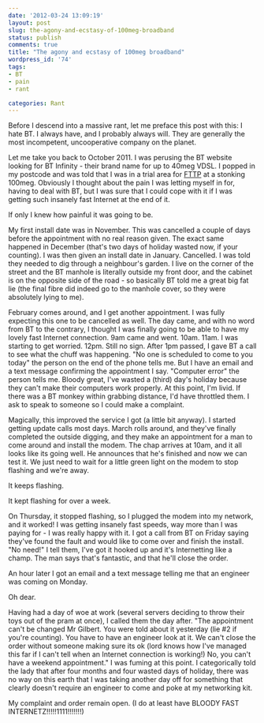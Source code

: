```yaml
---
date: '2012-03-24 13:09:19'
layout: post
slug: the-agony-and-ecstasy-of-100meg-broadband
status: publish
comments: true
title: "The agony and ecstasy of 100meg broadband"
wordpress_id: '74'
tags:
- BT
- pain
- rant

categories: Rant
---
```


Before I descend into a massive rant, let me preface this post with this: I hate BT. I always have, and I probably always will. They are generally the most incompetent, uncooperative company on the planet. 

Let me take you back to October 2011. I was perusing the BT website looking for BT Infinity - their brand name for up to 40meg VDSL. I popped in my postcode and was told that I was in a trial area for [FTTP](http://en.wikipedia.org/wiki/Fiber_to_the_x#Fiber_to_the_premises) at a stonking 100meg. Obviously I thought about the pain I was letting myself in for, having to deal with BT, but I was sure that I could cope with it if I was getting such insanely fast Internet at the end of it. 

If only I knew how painful it was going to be. <!-- more -->

My first install date was in November. This was cancelled a couple of days before the appointment with no real reason given. The exact same happened in December (that's two days of holiday wasted now, if your counting). I was then given an install date in January. Cancelled. I was told they needed to dig through a neighbour's garden. I live on the corner of the street and the BT manhole is literally outside my front door, and the cabinet is on the opposite side of the road - so basically BT told me a great big fat lie (the final fibre did indeed go to the manhole cover, so they were absolutely lying to me).

February comes around, and I get another appointment.  I was fully expecting this one to be cancelled as well. The day came, and with no word from BT to the contrary, I thought I was finally going to be able to have my lovely fast Internet connection. 9am came and went. 10am. 11am. I was starting to get worried. 12pm. Still no sign. After 1pm passed, I gave BT a call to see what the chuff was happening. "No one is scheduled to come to you today" the person on the end of the phone tells me. But I have an email and a text message confirming the appointment I say. "Computer error" the person tells me. Bloody great, I've wasted a (third) day's holiday because they can't make their computers work properly. At this point, I'm livid. If there was a BT monkey within grabbing distance, I'd have throttled them. I ask to speak to someone so I could make a complaint. 

Magically, this improved the service I got (a little bit anyway). I started getting update calls most days. March rolls around, and they've finally completed the outside digging, and they make an appointment for a man to come around and install the modem. The chap arrives at 10am, and it all looks like its going well. He announces that he's finished and now we can test it. We just need to wait for a little green light on the modem to stop flashing and we're away.

It keeps flashing.

It kept flashing for over a week. 

On Thursday, it stopped flashing, so I plugged the modem into my network, and it worked! I was getting insanely fast speeds, way more than I was paying for - I was really happy with it. I got a call from BT on Friday saying they've found the fault and would like to come over and finish the install. "No need!" I tell them, I've got it hooked up and it's Internetting like a champ. The man says that's fantastic, and that he'll close the order.

An hour later I got an email and a text message telling me that an engineer was coming on Monday. 

Oh dear. 

Having had a day of woe at work (several servers deciding to throw their toys out of the pram at once), I called them the day after. "The appointment can't be changed Mr Gilbert. You were told about it yesterday (lie #2 if you're counting). You have to have an engineer look at it. We can't close the order without someone making sure its ok (lord knows how I've managed this far if I can't tell when an Internet connection is working!) No, you can't have a weekend appointment." I was fuming at this point. I categorically told the lady that after four months and four wasted days of holiday, there was no way on this earth that I was taking another day off for something that clearly doesn't require an engineer to come and poke at my networking kit.

My complaint and order remain open. (I do at least have BLOODY FAST INTERNETZ!!!!!1111!!!!!!!)
